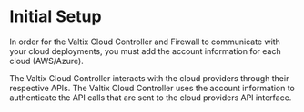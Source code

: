 # Initial Setup

In order for the Valtix Cloud Controller and Firewall to communicate with your cloud deployments, you must add the account information for each cloud (AWS/Azure).

The Valtix Cloud Controller interacts with the cloud providers through their respective APIs. The Valtix Cloud Controller uses the account information to authenticate the API calls that are sent to the cloud providers API interface.
